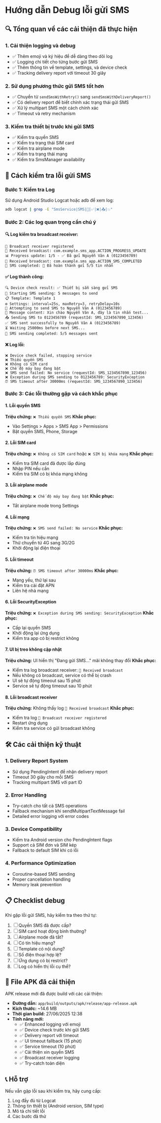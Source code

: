# Hướng dẫn Debug lỗi gửi SMS

## 🔍 Tổng quan về các cải thiện đã thực hiện

### 1. Cải thiện logging và debug

- ✅ Thêm emoji và ký hiệu để dễ dàng theo dõi log
- ✅ Logging chi tiết cho từng bước gửi SMS
- ✅ Thêm thông tin về template, settings, và device check
- ✅ Tracking delivery report với timeout 30 giây

### 2. Sử dụng phương thức gửi SMS tốt hơn

- ✅ Chuyển từ `sendSmsWithRetry()` sang `sendSmsWithDeliveryReport()`
- ✅ Có delivery report để biết chính xác trạng thái gửi SMS
- ✅ Xử lý multipart SMS một cách chính xác
- ✅ Timeout và retry mechanism

### 3. Kiểm tra thiết bị trước khi gửi SMS

- ✅ Kiểm tra quyền SMS
- ✅ Kiểm tra trạng thái SIM card
- ✅ Kiểm tra airplane mode
- ✅ Kiểm tra trạng thái mạng
- ✅ Kiểm tra SmsManager availability

## 📱 Cách kiểm tra lỗi gửi SMS

### Bước 1: Kiểm tra Log

Sử dụng Android Studio Logcat hoặc adb để xem log:

```bash
adb logcat | grep -E "SmsService|SMS|🚀|✅|❌|📤|💥"
```

### Bước 2: Các log quan trọng cần chú ý

#### 🔍 Log kiểm tra broadcast receiver:

```
📡 Broadcast receiver registered
📡 Received broadcast: com.example.sms_app.ACTION_PROGRESS_UPDATE
📊 Progress update: 1/5 - ✅ Đã gửi Nguyễn Văn A (0123456789)
📡 Received broadcast: com.example.sms_app.ACTION_SMS_COMPLETED
🏁 SMS completed: 🏁 Đã hoàn thành gửi 5/5 tin nhắn
```

#### ✅ Log thành công:

```
🔍 Device check result: ✅ Thiết bị sẵn sàng gửi SMS
🚀 Starting SMS sending: 5 messages to send
📋 Template: Template 1
⚙️ Settings: interval=25s, maxRetry=3, retryDelay=10s
🚀 Attempting to send SMS to Nguyễn Văn A (0123456789)
📝 Message content: Xin chào Nguyễn Văn A, đây là tin nhắn test...
📤 Sending SMS to 0123456789 (requestId: SMS_1234567890_123456)
✅ SMS sent successfully to Nguyễn Văn A (0123456789)
⏳ Waiting 25000ms before next SMS...
🏁 SMS sending completed: 5/5 messages sent
```

#### ❌ Log lỗi:

```
❌ Device check failed, stopping service
❌ Thiếu quyền SMS
❌ Không có SIM card
❌ Chế độ máy bay đang bật
❌ SMS send failed: No service (requestId: SMS_1234567890_123456)
❌ Exception during SMS sending to 0123456789: SecurityException
⏰ SMS timeout after 30000ms (requestId: SMS_1234567890_123456)
```

### Bước 3: Các lỗi thường gặp và cách khắc phục

#### 1. Lỗi quyền SMS

**Triệu chứng:** `❌ Thiếu quyền SMS`
**Khắc phục:**

- Vào Settings > Apps > SMS App > Permissions
- Bật quyền SMS, Phone, Storage

#### 2. Lỗi SIM card

**Triệu chứng:** `❌ Không có SIM card` hoặc `❌ SIM bị khóa mạng`
**Khắc phục:**

- Kiểm tra SIM card đã được lắp đúng
- Nhập PIN nếu cần
- Kiểm tra SIM có bị khóa mạng không

#### 3. Lỗi airplane mode

**Triệu chứng:** `❌ Chế độ máy bay đang bật`
**Khắc phục:**

- Tắt airplane mode trong Settings

#### 4. Lỗi mạng

**Triệu chứng:** `❌ SMS send failed: No service`
**Khắc phục:**

- Kiểm tra tín hiệu mạng
- Thử chuyển từ 4G sang 3G/2G
- Khởi động lại điện thoại

#### 5. Lỗi timeout

**Triệu chứng:** `⏰ SMS timeout after 30000ms`
**Khắc phục:**

- Mạng yếu, thử lại sau
- Kiểm tra cài đặt APN
- Liên hệ nhà mạng

#### 6. Lỗi SecurityException

**Triệu chứng:** `❌ Exception during SMS sending: SecurityException`
**Khắc phục:**

- Cấp lại quyền SMS
- Khởi động lại ứng dụng
- Kiểm tra app có bị restrict không

#### 7. UI bị treo không cập nhật

**Triệu chứng:** UI hiển thị "Đang gửi SMS..." mãi không thay đổi
**Khắc phục:**

- Kiểm tra log broadcast receiver: `📡 Received broadcast`
- Nếu không có broadcast, service có thể bị crash
- UI sẽ tự động timeout sau 15 phút
- Service sẽ tự động timeout sau 10 phút

#### 8. Lỗi broadcast receiver

**Triệu chứng:** Không thấy log `📡 Received broadcast`
**Khắc phục:**

- Kiểm tra log `📡 Broadcast receiver registered`
- Restart ứng dụng
- Kiểm tra service có gửi broadcast không

## 🛠️ Các cải thiện kỹ thuật

### 1. Delivery Report System

- Sử dụng PendingIntent để nhận delivery report
- Timeout 30 giây cho mỗi SMS
- Tracking multipart SMS với part ID

### 2. Error Handling

- Try-catch cho tất cả SMS operations
- Fallback mechanism khi sendMultipartTextMessage fail
- Detailed error logging với error codes

### 3. Device Compatibility

- Kiểm tra Android version cho PendingIntent flags
- Support cả SIM đơn và SIM kép
- Fallback to default SIM khi có lỗi

### 4. Performance Optimization

- Coroutine-based SMS sending
- Proper cancellation handling
- Memory leak prevention

## 📋 Checklist debug

Khi gặp lỗi gửi SMS, hãy kiểm tra theo thứ tự:

1. ☐ Quyền SMS đã được cấp?
2. ☐ SIM card hoạt động bình thường?
3. ☐ Airplane mode đã tắt?
4. ☐ Có tín hiệu mạng?
5. ☐ Template có nội dung?
6. ☐ Số điện thoại hợp lệ?
7. ☐ Ứng dụng có bị restrict?
8. ☐ Log có hiển thị lỗi cụ thể?

## 🔧 File APK đã cải thiện

APK release mới đã được build với các cải thiện:

- **Đường dẫn:** `app/build/outputs/apk/release/app-release.apk`
- **Kích thước:** ~14.6 MB
- **Thời gian build:** 27/06/2025 12:38
- **Tính năng mới:**
  - ✅ Enhanced logging với emoji
  - ✅ Device check trước khi gửi SMS
  - ✅ Delivery report với timeout
  - ✅ UI timeout fallback (15 phút)
  - ✅ Service timeout (10 phút)
  - ✅ Cải thiện xin quyền SMS
  - ✅ Broadcast receiver logging
  - ✅ Try-catch toàn diện

## 📞 Hỗ trợ

Nếu vẫn gặp lỗi sau khi kiểm tra, hãy cung cấp:

1. Log đầy đủ từ Logcat
2. Thông tin thiết bị (Android version, SIM type)
3. Mô tả chi tiết lỗi
4. Các bước đã thử
